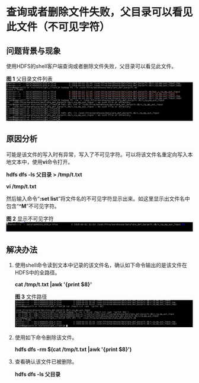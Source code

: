 # 查询或者删除文件失败，父目录可以看见此文件（不可见字符）<a name="ZH-CN_TOPIC_0181713171"></a>

## 问题背景与现象<a name="zh-cn_topic_0167274857_s158e8e298d8e463baa11b441927c46e8"></a>

使用HDFS的shell客户端查询或者删除文件失败，父目录可以看见此文件。

**图 1**  父目录文件列表<a name="zh-cn_topic_0167274857_fig1581710453578"></a>  
![](figures/父目录文件列表.png "父目录文件列表")

## 原因分析<a name="zh-cn_topic_0167274857_s66462fbbe386437f923a475bfab597d6"></a>

可能是该文件的写入时有异常，写入了不可见字符。可以将该文件名重定向写入本地文本中，使用**vi**命令打开。

**hdfs dfs -ls   父目录  \>   /tmp/t.txt**

**vi /tmp/t.txt**

然后输入命令“**:set list**”将文件名的不可见字符显示出来。如这里显示出文件名中包含“**^M**”不可见字符。

**图 2**  显示不可见字符<a name="zh-cn_topic_0167274857_fig379719281235"></a>  
![](figures/显示不可见字符.png "显示不可见字符")

## 解决办法<a name="zh-cn_topic_0167274857_section171802562223"></a>

1.  使用shell命令读到文本中记录的该文件名，确认如下命令输出的是该文件在HDFS中的全路径。

    **cat /tmp/t.txt |awk '\{print $8\}'**

    **图 3**  文件路径<a name="zh-cn_topic_0167274857_fig11236961344"></a>  
    ![](figures/文件路径.png "文件路径")

2.  使用如下命令删除该文件。

    **hdfs dfs -rm $\(cat /tmp/t.txt |awk '\{print $8\}'\)**

3.  查看确认该文件已被删除。

    **hdfs dfs -ls   父目录**



